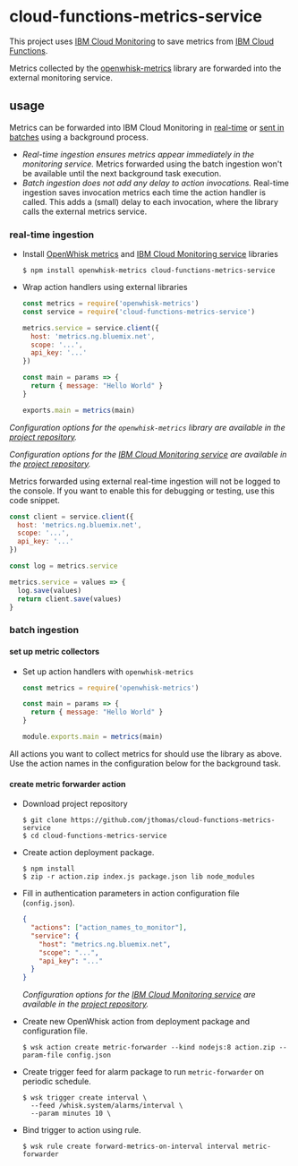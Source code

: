 # cloud-functions-metrics-service

This project uses [IBM Cloud Monitoring](https://console.bluemix.net/catalog/services/monitoring) to save metrics from [IBM Cloud Functions](https://console.bluemix.net/openwhisk/).

Metrics collected by the [openwhisk-metrics](https://github.com/jthomas/openwhisk-metrics) library are forwarded into the external monitoring service.

## usage

Metrics can be forwarded into IBM Cloud Monitoring in [real-time](#real-time-ingestion) or [sent in batches](#batch-ingestion) using a background process.

- *Real-time ingestion ensures metrics appear immediately in the monitoring service.* Metrics forwarded using the batch ingestion won't be available until the next background task execution.
- *Batch ingestion does not add any delay to action invocations.* Real-time ingestion saves invocation metrics each time the action handler is called. This adds a (small) delay to each invocation, where the library calls the external metrics service.

### real-time ingestion

- Install [OpenWhisk metrics](https://www.npmjs.com/package/openwhisk-metrics) and [IBM Cloud Monitoring service](https://www.npmjs.com/package/cloud-functions-metrics-service) libraries

  ```
  $ npm install openwhisk-metrics cloud-functions-metrics-service
  ```

- Wrap action handlers using external libraries

  ```javascript
  const metrics = require('openwhisk-metrics')
  const service = require('cloud-functions-metrics-service')

  metrics.service = service.client({  
    host: 'metrics.ng.bluemix.net',
    scope: '...',
    api_key: '...'
  })

  const main = params => {
    return { message: "Hello World" }
  }

  exports.main = metrics(main)
  ```

*Configuration options for the `openwhisk-metrics` library are available in the [project repository](https://github.com/jthomas/openwhisk-metrics).*

*Configuration options for the [IBM Cloud Monitoring service](https://console.bluemix.net/docs/services/cloud-monitoring/monitoring_ov.html#monitoring_ov) are available in the [project repository](https://github.com/jthomas/ibm-cloud-monitoring).*

Metrics forwarded using external real-time ingestion will not be logged to the console. If you want to enable this for debugging or testing, use this code snippet.

```javascript
const client = service.client({  
  host: 'metrics.ng.bluemix.net',
  scope: '...',
  api_key: '...'
})

const log = metrics.service

metrics.service = values => {
  log.save(values)
  return client.save(values)
}
```

### batch ingestion

#### set up metric collectors

- Set up action handlers with `openwhisk-metrics`

  ```javascript
  const metrics = require('openwhisk-metrics')

  const main = params => {
    return { message: "Hello World" }
  }

  module.exports.main = metrics(main) 
  ```

All actions you want to collect metrics for should use the library as above. Use the action names in the configuration below for the background task.

#### create metric forwarder action

- Download project repository

  ```
  $ git clone https://github.com/jthomas/cloud-functions-metrics-service
  $ cd cloud-functions-metrics-service
  ```


- Create action deployment package.

  ```
  $ npm install
  $ zip -r action.zip index.js package.json lib node_modules
  ```

- Fill in authentication parameters in action configuration file (`config.json`).

  ```json
  {
    "actions": ["action_names_to_monitor"],
    "service": {
      "host": "metrics.ng.bluemix.net",
      "scope": "...",
      "api_key": "..."          
    }
  }
  ```

  *Configuration options for the [IBM Cloud Monitoring service](https://console.bluemix.net/docs/services/cloud-monitoring/monitoring_ov.html#monitoring_ov) are available in the [project repository](https://github.com/jthomas/ibm-cloud-monitoring).*

- Create new OpenWhisk action from deployment package and configuration file.

  ```
  $ wsk action create metric-forwarder --kind nodejs:8 action.zip --param-file config.json
  ```

- Create trigger feed for alarm package to run `metric-forwarder` on periodic schedule. 

  ```
  $ wsk trigger create interval \
    --feed /whisk.system/alarms/interval \
    --param minutes 10 \
  ```

- Bind trigger to action using rule.

  ```
  $ wsk rule create forward-metrics-on-interval interval metric-forwarder
  ```

